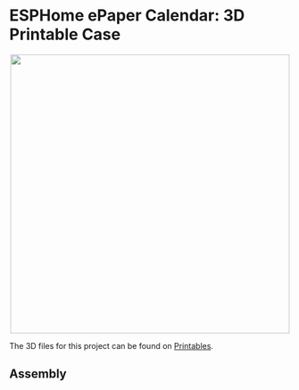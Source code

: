 # ESPHome ePaper Calendar: 3D Printable Case
<p align="center">
  <img height="500px" src="https://github.com/paviro/ESPHome-Calendar/assets/992826/c0be1019-d775-40d1-a021-bb1cca7c0049">
</p>

The 3D files for this project can be found on [Printables](https://www.printables.com/model/806222-epaper-calendar).

## Assembly


